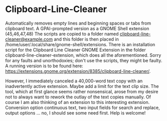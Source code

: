 # Clipboard-Line-Cleaner
Automatically removes empty lines and beginning spaces or tabs from clipboard text. A GPAI-prompted version as a GNOME Shell extension (45,46,47,48) The scripts are copied to a folder named clipboard-line-cleaner@example.com and this folder is then placed in /home/user/.local/share/gnome-shell/extensions. There is an installation script for the Clipboard Line Cleaner GNOME Extension in the folder clipboard-line-cleaner-extension, which does all the aforementioned. Sorry for any faults and unorthodoxies; don't use the scripts, they might be faulty. A running version is to be found here: https://extensions.gnome.org/extension/8385/clipboard-line-cleaner/.


However, I immediately canceled a 40,000-word text copy with an inadvertently active extension. Maybe add a limit for the text clip size. The tool, which at first glance seems rather nonsensical, arose from my desire not to always want to rework the outlay of the text copies manually. Of course I am also thinking of an extension to this interesting extension. Conversion option continuous text, two input fields for search and replace, output options ... no, I should see some need first. Help is welcome!
